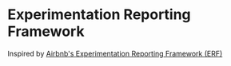 # Experimentation Reporting Framework

Inspired by [Airbnb's Experimentation Reporting Framework (ERF)](https://medium.com/airbnb-engineering/https-medium-com-jonathan-parks-scaling-erf-23fd17c91166)
